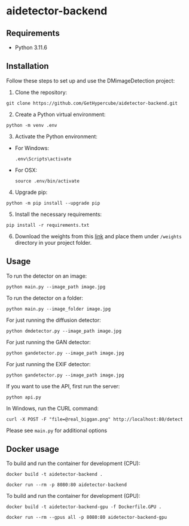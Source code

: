 # aidetector-backend

## Requirements

- Python 3.11.6

## Installation

Follow these steps to set up and use the DMimageDetection project:

1. Clone the repository:
```
git clone https://github.com/GetHypercube/aidetector-backend.git
```

2. Create a Python virtual environment:
```
python -m venv .env
```

3. Activate the Python environment:
- For Windows:
  ```
  .env\Scripts\activate
  ```
- For OSX:
  ```
  source .env/bin/activate
  ```

4. Upgrade pip:
```
python -m pip install --upgrade pip
```

5. Install the necessary requirements:
```
pip install -r requirements.txt
```

6. Download the weights from this [link](https://aidetector-models.s3.amazonaws.com/weights.zip) and place them under `/weights` directory in your project folder.

## Usage

To run the detector on an image:

`python main.py --image_path image.jpg` 

To run the detector on a folder:

`python main.py --image_folder image.jpg` 

For just running the diffusion detector:

`python dmdetector.py --image_path image.jpg`

For just running the GAN detector:

`python gandetector.py --image_path image.jpg`

For just running the EXIF detector:

`python gandetector.py --image_path image.jpg`

If you want to use the API, first run the server:

`python api.py`

In Windows, run the CURL command:

`curl -X POST -F "file=@real_biggan.png" http://localhost:80/detect`

Please see `main.py` for additional options

## Docker usage

To build and run the container for development (CPU):

`docker build -t aidetector-backend .`

`docker run --rm -p 8080:80 aidetector-backend`

To build and run the container for development (GPU):

`docker build -t aidetector-backend-gpu -f Dockerfile.GPU .`

`docker run --rm --gpus all -p 8080:80 aidetector-backend-gpu`


